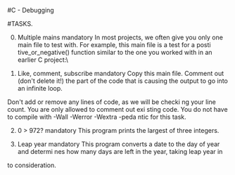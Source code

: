#C - Debugging

#TASKS.

0. Multiple mains
mandatory
In most projects, we often give you only one main file to test with. For example, this main file is a test for a posti tive_or_negative() function similar to the one you worked with in an earlier C project:\ 

1. Like, comment, subscribe
mandatory Copy this main file. Comment out (don't delete it!) the part of the code that is causing the output to go into an infinite loop.

Don't add or remove any lines of code, as we will be checki ng your line count. You are only allowed to comment out exi sting code. You do not have to compile with -Wall -Werror -Wextra -peda ntic for this task.

2. 0 > 972? mandatory
This program prints the largest of three integers.

3. Leap year mandatory
This program converts a date to the day of year and determi nes how many days are left in the year, taking leap year in

to consideration.
